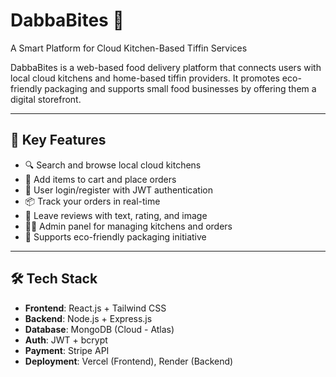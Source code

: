 # DabbaBites 🍱  
A Smart Platform for Cloud Kitchen-Based Tiffin Services

DabbaBites is a web-based food delivery platform that connects users with local cloud kitchens and home-based tiffin providers. It promotes eco-friendly packaging and supports small food businesses by offering them a digital storefront.

---

## 🌟 Key Features

- 🔍 Search and browse local cloud kitchens
- 🛒 Add items to cart and place orders
- 👤 User login/register with JWT authentication
- 📦 Track your orders in real-time
- 📝 Leave reviews with text, rating, and image
- 🧑‍🍳 Admin panel for managing kitchens and orders
- 🌱 Supports eco-friendly packaging initiative

---

## 🛠️ Tech Stack

- **Frontend**: React.js + Tailwind CSS
- **Backend**: Node.js + Express.js
- **Database**: MongoDB (Cloud - Atlas)
- **Auth**: JWT + bcrypt
- **Payment**: Stripe API
- **Deployment**: Vercel (Frontend), Render (Backend)
